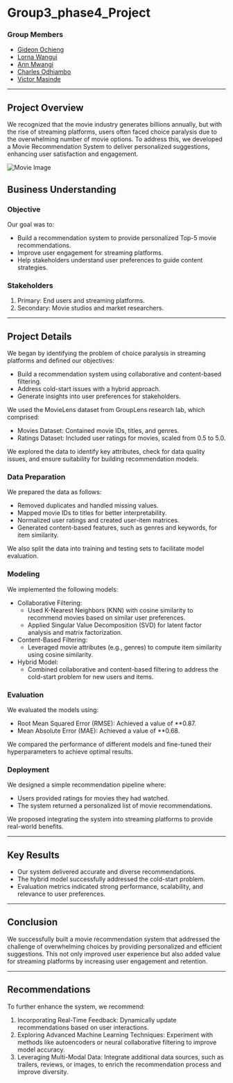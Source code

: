 # Group3_phase4_Project

### Group Members
- [Gideon Ochieng](https://github.com/OchiengGideon)  
- [Lorna Wangui](https://github.com/lorna-creator)  
- [Ann Mwangi](https://github.com/ann-mw)  
- [Charles Odhiambo](https://github.com/T-hoveen)  
- [Victor Masinde](https://github.com/Masinde10)  

---

## Project Overview
We recognized that the movie industry generates billions annually, but with the rise of streaming platforms, users often faced choice paralysis due to the overwhelming number of movie options. To address this, we developed a Movie Recommendation System to deliver personalized suggestions, enhancing user satisfaction and engagement.

![Movie Image](http://localhost:8888/view/src/static/images/karen-zhao-jLRIsfkWRGo-unsplash.jpg)

## Business Understanding

### Objective
Our goal was to:
- Build a recommendation system to provide personalized Top-5 movie recommendations.  
- Improve user engagement for streaming platforms.  
- Help stakeholders understand user preferences to guide content strategies.  

### Stakeholders
1. Primary: End users and streaming platforms.  
2. Secondary: Movie studios and market researchers.  

---

## Project Details

We began by identifying the problem of choice paralysis in streaming platforms and defined our objectives:
- Build a recommendation system using collaborative and content-based filtering.  
- Address cold-start issues with a hybrid approach.  
- Generate insights into user preferences for stakeholders.

We used the MovieLens dataset from GroupLens research lab, which comprised:  
- Movies Dataset: Contained movie IDs, titles, and genres.  
- Ratings Dataset: Included user ratings for movies, scaled from 0.5 to 5.0.  

We explored the data to identify key attributes, check for data quality issues, and ensure suitability for building recommendation models.

### Data Preparation
We prepared the data as follows:
- Removed duplicates and handled missing values.  
- Mapped movie IDs to titles for better interpretability.  
- Normalized user ratings and created user-item matrices.  
- Generated content-based features, such as genres and keywords, for item similarity.  

We also split the data into training and testing sets to facilitate model evaluation.

### Modeling
We implemented the following models:
- Collaborative Filtering:  
  - Used K-Nearest Neighbors (KNN) with cosine similarity to recommend movies based on similar user preferences.  
  - Applied Singular Value Decomposition (SVD) for latent factor analysis and matrix factorization.  
- Content-Based Filtering:  
  - Leveraged movie attributes (e.g., genres) to compute item similarity using cosine similarity.  
- Hybrid Model:  
  - Combined collaborative and content-based filtering to address the cold-start problem for new users and items.  

### Evaluation
We evaluated the models using:
- Root Mean Squared Error (RMSE): Achieved a value of **0.87.  
- Mean Absolute Error (MAE): Achieved a value of **0.68.  

We compared the performance of different models and fine-tuned their hyperparameters to achieve optimal results.

### Deployment
We designed a simple recommendation pipeline where:
- Users provided ratings for movies they had watched.  
- The system returned a personalized list of movie recommendations.  

We proposed integrating the system into streaming platforms to provide real-world benefits.

---

## Key Results
- Our system delivered accurate and diverse recommendations.  
- The hybrid model successfully addressed the cold-start problem.  
- Evaluation metrics indicated strong performance, scalability, and relevance to user preferences.  

---

## Conclusion
We successfully built a movie recommendation system that addressed the challenge of overwhelming choices by providing personalized and efficient suggestions. This not only improved user experience but also added value for streaming platforms by increasing user engagement and retention.

---

## Recommendations
To further enhance the system, we recommend:  
1. Incorporating Real-Time Feedback: Dynamically update recommendations based on user interactions.  
2. Exploring Advanced Machine Learning Techniques: Experiment with methods like autoencoders or neural collaborative filtering to improve model accuracy.  
3. Leveraging Multi-Modal Data: Integrate additional data sources, such as trailers, reviews, or images, to enrich the recommendation process and improve diversity.
